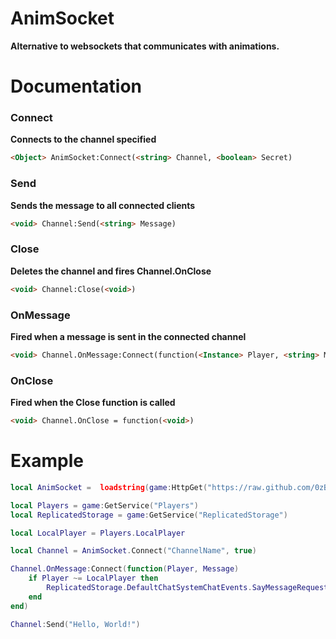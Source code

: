 # AnimSocket
**Alternative to websockets that communicates with animations.**
# Documentation
### Connect
**Connects to the channel specified**
```html
<Object> AnimSocket:Connect(<string> Channel, <boolean> Secret)
```
### Send
**Sends the message to all connected clients**
```html
<void> Channel:Send(<string> Message)
```
### Close
**Deletes the channel and fires Channel.OnClose**
```html
<void> Channel:Close(<void>)
```
### OnMessage
**Fired when a message is sent in the connected channel**
```html
<void> Channel.OnMessage:Connect(function(<Instance> Player, <string> Message))
```
### OnClose
**Fired when the Close function is called**
```html
<void> Channel.OnClose = function(<void>)
```
# Example
```lua
local AnimSocket =  loadstring(game:HttpGet("https://raw.github.com/0zBug/AnimSocket/main/main.lua"))()

local Players = game:GetService("Players")
local ReplicatedStorage = game:GetService("ReplicatedStorage")

local LocalPlayer = Players.LocalPlayer

local Channel = AnimSocket.Connect("ChannelName", true)

Channel.OnMessage:Connect(function(Player, Message)
    if Player ~= LocalPlayer then
        ReplicatedStorage.DefaultChatSystemChatEvents.SayMessageRequest:FireServer(Message, "All")
    end
end)

Channel:Send("Hello, World!")
```
